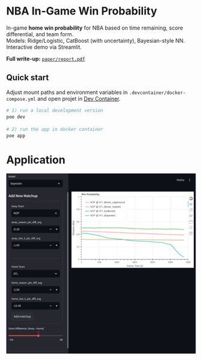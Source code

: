 # NBA In-Game Win Probability

In-game **home win probability** for NBA based on time remaining, score differential, and team form.  
Models: Ridge/Logistic, CatBoost (with uncertainty), Bayesian-style NN.  
Interactive demo via Streamlit.

**Full write-up:** [`paper/report.pdf`](paper/report.pdf)

## Quick start
Adjust mount paths and environment variables in  `.devcontainer/docker-compose.yml` and open projet in [Dev Container](https://code.visualstudio.com/docs/devcontainers/containers).

```bash
# 1) run a local development version
poe dev

# 2) run the app in docker container
poe app
```

# Application

![Example image](images/04-matchup-score5.png)